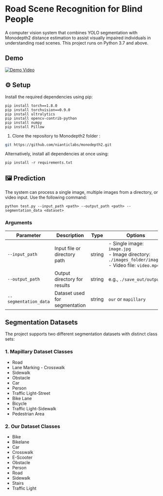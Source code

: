 # Road Scene Recognition for Blind People

A computer vision system that combines YOLO segmentation with Monodepth2 distance estimation to assist visually impaired individuals in understanding road scenes. This project runs on Python 3.7 and above.

## Demo
[![Demo Video](output/IMG_1508.jpg)](output/IMG_1546.MOV)

## ⚙️ Setup

Install the required dependencies using pip:

```shell
pip install torch==1.8.0
pip install torchvision==0.9.0
pip install ultralytics
pip install opencv-contrib-python
pip install numpy
pip install Pillow
```
1. Clone the repository to Monodepth2 folder :
```bash
git https://github.com/nianticlabs/monodepth2.git
```

Alternatively, install all dependencies at once using:

```shell
pip install -r requirements.txt
```

## 🖼️ Prediction

The system can process a single image, multiple images from a directory, or video input. Use the following command:

```shell
python test.py --input_path <path> --output_path <path> --segmentation_data <dataset>
```

### Arguments

| Parameter | Description | Type | Options |
|-----------|-------------|------|----------|
| `--input_path` | Input file or directory path | string | - Single image: `image.jpg`<br>- Image directory: `./images_folder/images`<br>- Video file: `video.mp4` |
| `--output_path` | Output directory for results | string | e.g., `./save_out/output` |
| `--segmentation_data` | Dataset used for segmentation | string | `our` or `mapillary` |

## Segmentation Datasets

The project supports two different segmentation datasets with distinct class sets:

### 1. Mapillary Dataset Classes
- Road
- Lane Marking - Crosswalk
- Sidewalk
- Obstacle
- Car
- Person
- Traffic Light-Street
- Bike Lane
- Bicycle
- Traffic Light-Sidewalk
- Pedestrian Area

### 2. Our Dataset Classes
- Bike
- Bikelane
- Car
- Crosswalk
- E-Scooter
- Obstacle
- Person
- Road
- Sidewalk
- Stairs
- Traffic Light
